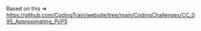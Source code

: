 # 

Based on this => https://github.com/CodingTrain/website/tree/main/CodingChallenges/CC_095_Approximating_Pi/P5


    
